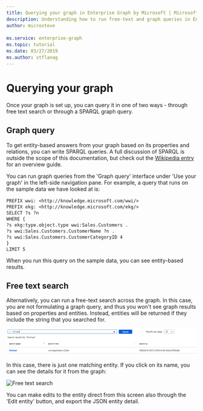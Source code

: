 ```yaml
---
title: Querying your graph in Enterprise Graph by Microsoft | Microsoft Docs
description: Understanding how to run free-text and graph queries in Enterprise Graph by Microsoft
author: microsteve

ms.service: enterprise-graph
ms.topic: tutorial
ms.date: 03/27/2019
ms.author: stflanag
---
```


# Querying your graph

Once your graph is set up, you can query it in one of two ways - through free text search or through a SPARQL graph query.

## Graph query

To get entity-based answers from your graph based on its properties and relations, you can write SPARQL queries. A full discussion of SPARQL is outside the scope of this documentation, but check out the <a href="https://en.wikipedia.org/wiki/SPARQL">Wikipedia entry</a> for an overview guide.

You can run graph queries from the 'Graph query' interface under 'Use your graph' in the left-side navigation pane. For example, a query that runs on the sample data we have looked at is:

```
PREFIX wwi: <http://knowledge.microsoft.com/wwi/>
PREFIX ekg: <http://knowledge.microsoft.com/ekg/>
SELECT ?s ?n
WHERE {
?s ekg:type.object.type wwi:Sales.Customers .
?s wwi:Sales.Customers.CustomerName ?n .
?s wwi:Sales.Customers.CustomerCategoryID 4
}
LIMIT 5
```

When you run this query on the sample data, you can see entity-based results.

## Free text search

Alternatively, you can run a free-text search across the graph. In this case, you are not formulating a graph query, and thus you won't see graph results based on properties and entities. Instead, entities will be returned if they include the string that you searched for.

![Free text search](media/graph-queries-tutorial/free-text-kniman-result.png)

In this case, there is just one matching entity. If you click on its name, you can see the details for it from the graph:

![Free text search](media/graph-queries-tutorial/entity-details-view.png)

You can make edits to the entity direct from this screen also through the 'Edit entity' button, and export the JSON entity detail.







